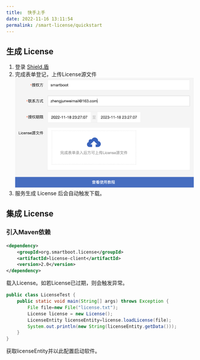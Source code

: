 ```yaml
---
title:  快手上手
date: 2022-11-16 13:11:54
permalink: /smart-license/quickstart
---
```

## 生成 License
1. 登录 [Shield.盾](http://156.251.172.17:8081/)
2. 完成表单登记，上传License源文件
    ![](./img/img.png)
3. 服务生成 License 后会自动触发下载。

## 集成 License

### 引入Maven依赖
```xml
<dependency>
    <groupId>org.smartboot.license</groupId>
    <artifactId>license-client</artifactId>
    <version>2.0</version>
</dependency>
```

载入License。如若License已过期，则会触发异常。
```java
public class LicenseTest {
    public static void main(String[] args) throws Exception {
        File file=new File("license.txt");
        License license = new License();
        LicenseEntity licenseEntity=license.loadLicense(file);
        System.out.println(new String(licenseEntity.getData()));
    }
}
```

获取licenseEntity并以此配置启动软件。